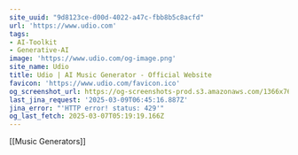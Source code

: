 ```yaml
---
site_uuid: "9d8123ce-d00d-4022-a47c-fbb8b5c8acfd"
url: 'https://www.udio.com'
tags:
- AI-Toolkit
- Generative-AI
image: 'https://www.udio.com/og-image.png'
site_name: Udio
title: Udio | AI Music Generator - Official Website
favicon: 'https://www.udio.com/favicon.ico'
og_screenshot_url: https://og-screenshots-prod.s3.amazonaws.com/1366x768/80/false/4712dd8ae1e7383caffd8ec99bee7fb05175116ad55b504f1177d24ab60c8a4f.jpeg
last_jina_request: '2025-03-09T06:45:16.887Z'
jina_error: "'HTTP error! status: 429'"
og_last_fetch: 2025-03-07T05:19:19.166Z
---
```

[[Music Generators]]

